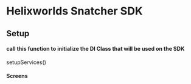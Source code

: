 # Helixworlds Snatcher SDK


## Setup
#### call this function to initialize the DI Class that will be used on the SDK
setupServices()

#### Screens


